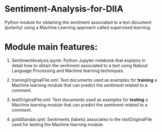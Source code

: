 # Sentiment-Analysis-for-DIIA

Python module for obtaining the sentiment associated to a text document (polarity) using a 
Machine Learning approach called supervised learning.


# Module main features:

1. SentimentAnalysis.ipynb: Python Jupyter notebook that explains in detail how to obtain 
   the sentiment associated to a text using Natural Language Processing and Machine 
   learning techniques.
   
2. trainingOriginalFile.xml: Text documents used as examples for __training__ a 
   Machine learning module that can predict the sentiment related to a comment. 

3. testOriginalFile.xml: Text documents used as examples for __testing__ a 
   Machine learning module that can predict the sentiment related to a comment.  

4. goldStandar.qrel: Sentiments (labels) associates to the testOriginalFile used for 
   testing the Machine learning module.   